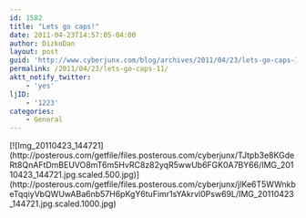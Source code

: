 ```yaml
---
id: 1582
title: "Lets go caps!"
date: 2011-04-23T14:57:05-04:00
author: DizkoDan
layout: post
guid: 'http://www.cyberjunx.com/blog/archives/2011/04/23/lets-go-caps-11/'
permalink: /2011/04/23/lets-go-caps-11/
aktt_notify_twitter:
    - 'yes'
ljID:
    - '1223'
categories:
    - General
---
```


<div class="posterous_autopost"><div class="p_embed p_image_embed"> [![Img_20110423_144721](http://posterous.com/getfile/files.posterous.com/cyberjunx/TJtpb3e8KGdeRt8QnAFtDmBEUVO8mT6m5HvRC8z82yqR5wwUb6FGK0A7BY66/IMG_20110423_144721.jpg.scaled.500.jpg)](http://posterous.com/getfile/files.posterous.com/cyberjunx/jlKe6T5WWnkbeTqqiyVbQWUwABa6nb57H6pKgY6tuFimr1sYAkrvl0Psw69L/IMG_20110423_144721.jpg.scaled.1000.jpg) </div></div>